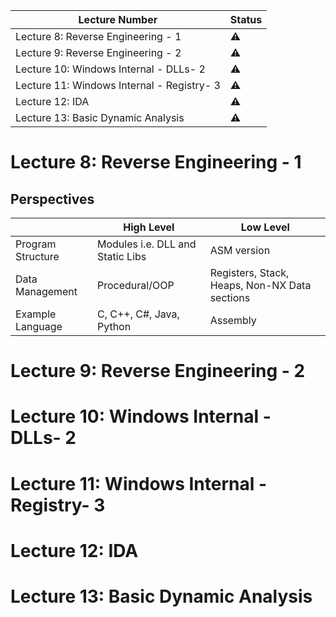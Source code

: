 | Lecture Number                             | Status    |
| ------------------------------------------ | --------- |
| Lecture 8: Reverse Engineering - 1         | :warning: |
| Lecture 9: Reverse Engineering - 2         | :warning: |
| Lecture 10: Windows Internal - DLLs- 2     | :warning: |
| Lecture 11: Windows Internal - Registry- 3 | :warning: |
| Lecture 12: IDA                            | :warning: |
| Lecture 13: Basic Dynamic Analysis         | :warning: |

<!--
:x:
:warning:
:white_check_mark:
-->


# Lecture 8: Reverse Engineering - 1

## Perspectives

|                   | High Level                       | Low Level                                     |
| ----------------- | -------------------------------- | --------------------------------------------- |
| Program Structure | Modules i.e. DLL and Static Libs | ASM version                                   |
| Data Management   | Procedural/OOP                   | Registers, Stack, Heaps, Non-NX Data sections |
| Example Language  | C, C++, C#, Java, Python         | Assembly                                      |



# Lecture 9: Reverse Engineering - 2
# Lecture 10: Windows Internal - DLLs- 2
# Lecture 11: Windows Internal - Registry- 3
# Lecture 12: IDA
# Lecture 13: Basic Dynamic Analysis